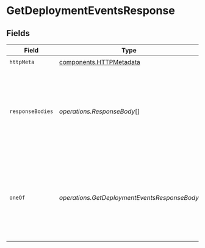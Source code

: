 # GetDeploymentEventsResponse


## Fields

| Field                                                                                                            | Type                                                                                                             | Required                                                                                                         | Description                                                                                                      |
| ---------------------------------------------------------------------------------------------------------------- | ---------------------------------------------------------------------------------------------------------------- | ---------------------------------------------------------------------------------------------------------------- | ---------------------------------------------------------------------------------------------------------------- |
| `httpMeta`                                                                                                       | [components.HTTPMetadata](../../models/components/httpmetadata.md)                                               | :heavy_check_mark:                                                                                               | N/A                                                                                                              |
| `responseBodies`                                                                                                 | *operations.ResponseBody*[]                                                                                      | :heavy_minus_sign:                                                                                               | A stream of jsonlines where each line is a deployment log item.<br/>Array of deployment logs for the provided query. |
| `oneOf`                                                                                                          | *operations.GetDeploymentEventsResponseBody*                                                                     | :heavy_minus_sign:                                                                                               | A stream of jsonlines where each line is a deployment log item.<br/>Array of deployment logs for the provided query. |